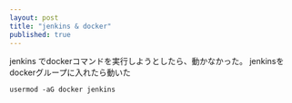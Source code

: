 ```yaml
---
layout: post
title: "jenkins & docker"
published: true
---
```


jenkins でdockerコマンドを実行しようとしたら、動かなかった。
jenkinsをdockerグループに入れたら動いた

```
usermod -aG docker jenkins
```

